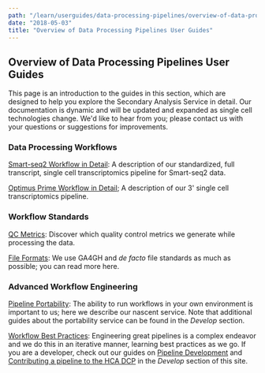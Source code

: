 ```yaml
---
path: "/learn/userguides/data-processing-pipelines/overview-of-data-processing-pipelines-user-guides"
date: "2018-05-03"
title: "Overview of Data Processing Pipelines User Guides"
---
```

## Overview of Data Processing Pipelines User Guides
This page is an introduction to the guides in this section, which are designed to help you explore the Secondary Analysis Service in detail. Our documentation is dynamic and will be updated and expanded as single cell technologies change. We'd like to hear from you; please contact us with your questions or suggestions for improvements.

### Data Processing Workflows
[Smart-seq2 Workflow in Detail](/learn/userguides/secondary-analysis/smart-seq2-workflow-in-detail): A description of our standardized, full transcript, single cell transcriptomics pipeline for Smart-seq2 data.

[Optimus Prime Workflow in Detail](/learn/userguides/secondary-analysis/optimus-prime-workflow-in-detail); A description of our 3' single cell transcriptomics pipeline.

### Workflow Standards
[QC Metrics](/learn/userguides/secondary-analysis/qc-mertics): Discover which quality control metrics we generate while processing the data.

[File Formats](/learn/userguides/secondary-analysis/file-formats): We use GA4GH and *de facto* file standards as much as possible; you can read more here.

### Advanced Workflow Engineering
[Pipeline Portability](/learn/userguides/secondary-analysis/pipeline-portability): The ability to run workflows in your own environment is important to us; here we describe our nascent service. Note that additional guides about the portability service can be found in the *Develop* section.

[Workflow Best Practices](/learn/userguides/secondary-analysis/secondary-analsis-workflow-best-practices): Engineering great pipelines is a complex endeavor and we do this in an iterative manner, learning best practices as we go. If you are a developer, check out our guides on [Pipeline Development](/develop/development-guides/pipeline-development-guide) and [Contributing a pipeline to the HCA DCP](/develop/development-guides/contributing-a-pipeline-to-the-hca-dcp) in the *Develop* section of this site.



